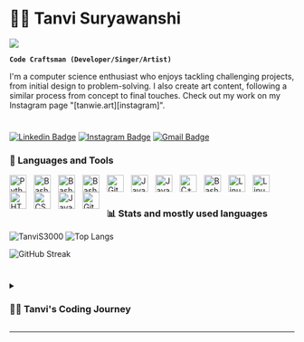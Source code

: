 # 🚴‍♀ Tanvi Suryawanshi
![](https://komarev.com/ghpvc/?username=TanviS3000&color=ff69b4)



**`Code Craftsman (Developer/Singer/Artist)`**

I'm a computer science enthusiast who enjoys tackling challenging projects, from initial design to problem-solving. I also create art content, following a similar process from concept to final touches. Check out my work on my Instagram page "[tanwie.art][instagram]".
# 
[![Linkedin Badge](https://img.shields.io/badge/-TanviSuryawanshi-blue?style=flat-square&logo=Linkedin&logoColor=white&link=https://www.linkedin.com/in/tanvi-suryawanshi-aa90042b6/)](https://linkedin.com/in/tanvi-suryawanshi-aa90042b6/)
[![Instagram Badge](https://img.shields.io/badge/-tanwie.art-purple?style=flat-square&logo=instagram&logoColor=white&link=https://instagram.com/tanwie.art/)](https://instagram.com/tanwie.art)
[![Gmail Badge](https://img.shields.io/badge/-tanvisuryavanshi01@gmail.com-c14438?style=flat-square&logo=Gmail&logoColor=white&link=mailto:tanvisuryavanshi01@gmail.com)](mailto:tanvisuryavanshi01@gmail.com)


### 🎁 Languages and Tools

<img align="left" alt="Python" width="30px" style="padding-right:10px;" src="https://cdn.jsdelivr.net/gh/devicons/devicon/icons/python/python-plain.svg" />
<img align="left" alt="Bash" width="30px" style="padding-right:10px;" src="https://cdn.jsdelivr.net/gh/devicons/devicon/icons/pycharm/pycharm-original.svg" />
<img align="left" alt="Bash" width="30px" style="padding-right:10px;" src="https://cdn.jsdelivr.net/gh/devicons/devicon/icons/anaconda/anaconda-original.svg" />       
<img align="left" alt="Bash" width="30px" style="padding-right:10px;" src="https://cdn.jsdelivr.net/gh/devicons/devicon/icons/r/r-original.svg" />
<img align="left" alt="GitHub" width="30px" style="padding-right:10px;" src="https://cdn.jsdelivr.net/gh/devicons/devicon/icons/mysql/mysql-original.svg" />
<img align="left" alt="Java" width="30px" style="padding-right:10px;" src="https://cdn.jsdelivr.net/gh/devicons/devicon/icons/java/java-original.svg"/>
<img align="left" alt="Java" width="30px" style="padding-right:10px;" src="https://cdn.jsdelivr.net/gh/devicons/devicon/icons/c/c-original.svg" />      
<img align="left" alt="C++" width="30px" style="padding-right:10px;" src="https://cdn.jsdelivr.net/gh/devicons/devicon/icons/cplusplus/cplusplus-line.svg" />
<img align="left" alt="Bash" width="30px" style="padding-right:10px;" src="https://cdn.jsdelivr.net/gh/devicons/devicon/icons/bash/bash-original.svg" />
<img align="left" alt="Linux" width="30px" style="padding-right:10px;" src="https://cdn.jsdelivr.net/gh/devicons/devicon/icons/linux/linux-original.svg" />
<img align="left" alt="Linux" width="30px" style="padding-right:10px;" src="https://cdn.jsdelivr.net/gh/devicons/devicon/icons/androidstudio/androidstudio-original.svg" />
<img align="left" alt="HTML" width="30px" style="padding-right:10px;" src="https://cdn.jsdelivr.net/gh/devicons/devicon/icons/html5/html5-plain.svg" />
<img align="left" alt="CSS" width="30px" style="padding-right:10px;" src="https://cdn.jsdelivr.net/gh/devicons/devicon/icons/css3/css3-plain.svg" />
<img align="left" alt="JavaScript" width="30px" style="padding-right:10px;" src="https://cdn.jsdelivr.net/gh/devicons/devicon/icons/javascript/javascript-plain.svg" />
<img align="left" alt="GitHub" width="30px" style="padding-right:10px;" src="https://cdn.jsdelivr.net/gh/devicons/devicon/icons/github/github-original.svg" />
                    
<br />

#

### 📊 Stats and mostly used languages

![TanviS3000](https://github-readme-stats.vercel.app/api?username=TanviS3000&show_icons=true&theme=gruvbox)
![Top Langs](https://github-readme-stats.vercel.app/api/top-langs/?username=TanviS3000&hide=TeX&layout=compact)

![GitHub Streak](https://streak-stats.demolab.com?user=TanviS3000&theme=gruvbox&border_radius=4.5)

#

<details>
 <summary><h3>👨‍💻 Tanvi's Coding Journey</h3></summary>

I first encountered computer science in junior college and was immediately drawn to it. Recognizing it as my strength, I decided to persue CS degree. Currently, I'm on track to graduate in 2024 and enjoy delving into practical projects in my free time.
</details>

---
#


